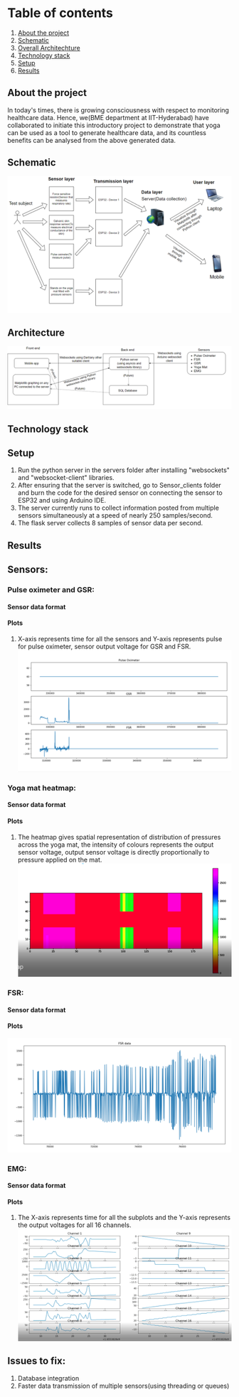 
# Table of contents
1. [About the project](#about-the-project)
2. [Schematic](#schematic)
3. [Overall Architechture](#architecture)
4. [Technology stack](#technology-stack)
5. [Setup](#setup)
6. [Results](#results)


## About the project
In today's times, there is growing consciousness with respect to monitoring healthcare data. Hence, we(BME department at IIT-Hyderabad) have collaborated to initiate this introductory project to demonstrate that yoga can be used as a tool to generate healthcare data, and its countless benefits can be analysed from the above generated data.

## Schematic
![alt_text](https://github.com/akhilgattu02/Yoga_day_analytics/blob/main/schematics/schematic.png)

## Architecture
![alt_text](https://github.com/akhilgattu02/Yoga_day_analytics/blob/main/schematics/architecture.png)

## Technology stack
## Setup
1. Run the python server in the servers folder after installing "websockets" and "websocket-client" libraries.
2. After ensuring that the server is switched, go to Sensor_clients folder and burn the code for the desired sensor on connecting the sensor to ESP32 and using Arduino IDE.
3. The server currently runs to collect information posted from multiple sensors simultaneously at a speed of nearly 250 samples/second.
4. The flask server collects 8 samples of sensor data per second.
## Results
## Sensors:
### Pulse oximeter and GSR:
#### Sensor data format
#### Plots
1. X-axis represents time for all the sensors and Y-axis represents pulse for pulse oximeter, sensor output voltage for GSR and FSR.  
![alt text](https://github.com/akhilgattu02/Yoga_day_analytics/blob/main/pictures/Pulse_ox.png)
### Yoga mat heatmap:
#### Sensor data format
#### Plots
1. The heatmap gives spatial representation of distribution of pressures across the yoga mat, the intensity of colours represents the output sensor voltage, output sensor voltage is directly proportionally to pressure applied on the mat.
![alt_text](https://github.com/akhilgattu02/Yoga_day_analytics/blob/main/pictures/heatmap.png)
### FSR:
#### Sensor data format
#### Plots
![alt_text](https://github.com/akhilgattu02/Yoga_day_analytics/blob/main/pictures/fsr_plot.png)
### EMG:
#### Sensor data format
#### Plots
1. The X-axis represents time for all the subplots and the Y-axis represents the output voltages for all 16 channels.
![alt_text](https://github.com/akhilgattu02/Yoga_day_analytics/blob/main/pictures/emg.png)
## Issues to fix:
1. Database integration
2. Faster data transmission of multiple sensors(using threading or queues)
